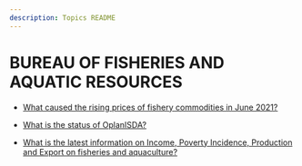 ```yaml
---
description: Topics README
---
```


# BUREAU OF FISHERIES AND AQUATIC RESOURCES


 - [What caused the rising prices of fishery commodities in June 2021?](/attached-agencies/bureau-of-fisheries-and-aquatic-resources/what-caused-the-rising-prices-of-fishery-commodities-in-june-2021.html)
    
 - [What is the status of OplanISDA?](/attached-agencies/bureau-of-fisheries-and-aquatic-resources/what-is-the-status-of-oplanisda.html)
    
 - [What is the latest information on Income, Poverty Incidence, Production and Export on fisheries and aquaculture?](/attached-agencies/bureau-of-fisheries-and-aquatic-resources/what-is-the-latest-information-on-income-poverty-incidence-production-and-export-on-fisheries-and-aq.html)
    
